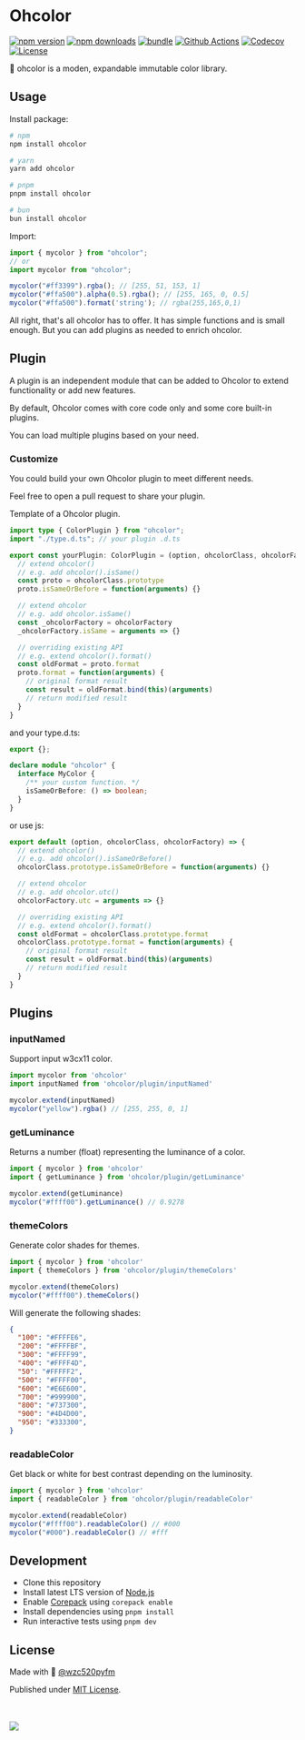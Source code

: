 # Ohcolor

[![npm version][npm-version-src]][npm-version-href]
[![npm downloads][npm-downloads-src]][npm-downloads-href]
[![bundle][bundle-src]][bundle-href]
[![Github Actions][github-actions-src]][github-actions-href]
[![Codecov][codecov-src]][codecov-href]
[![License][license-src]][license-href]

🎨 ohcolor is a moden, expandable immutable color library.

## Usage

Install package:

```sh
# npm
npm install ohcolor

# yarn
yarn add ohcolor

# pnpm
pnpm install ohcolor

# bun
bun install ohcolor
```

Import:

```js
import { mycolor } from "ohcolor";
// or
import mycolor from "ohcolor";

mycolor("#ff3399").rgba(); // [255, 51, 153, 1]
mycolor("#ffa500").alpha(0.5).rgba(); // [255, 165, 0, 0.5]
mycolor("#ffa500").format('string'); // rgba(255,165,0,1)
```

All right, that's all ohcolor has to offer. It has simple functions and is small enough. But you can add plugins as needed to enrich ohcolor.

## Plugin

A plugin is an independent module that can be added to Ohcolor to extend functionality or add new features.

By default, Ohcolor comes with core code only and some core built-in plugins.

You can load multiple plugins based on your need.

### Customize

You could build your own Ohcolor plugin to meet different needs.

Feel free to open a pull request to share your plugin.

Template of a Ohcolor plugin.

```ts
import type { ColorPlugin } from "ohcolor";
import "./type.d.ts"; // your plugin .d.ts

export const yourPlugin: ColorPlugin = (option, ohcolorClass, ohcolorFactory) => {
  // extend ohcolor()
  // e.g. add ohcolor().isSame()
  const proto = ohcolorClass.prototype
  proto.isSameOrBefore = function(arguments) {}

  // extend ohcolor
  // e.g. add ohcolor.isSame()
  const _ohcolorFactory = ohcolorFactory
  _ohcolorFactory.isSame = arguments => {}

  // overriding existing API
  // e.g. extend ohcolor().format()
  const oldFormat = proto.format
  proto.format = function(arguments) {
    // original format result
    const result = oldFormat.bind(this)(arguments)
    // return modified result
  }
}
```

and your type.d.ts:

```ts
export {};

declare module "ohcolor" {
  interface MyColor {
    /** your custom function. */
    isSameOrBefore: () => boolean;
  }
}

```

or use js:

```js
export default (option, ohcolorClass, ohcolorFactory) => {
  // extend ohcolor()
  // e.g. add ohcolor().isSameOrBefore()
  ohcolorClass.prototype.isSameOrBefore = function(arguments) {}

  // extend ohcolor
  // e.g. add ohcolor.utc()
  ohcolorFactory.utc = arguments => {}

  // overriding existing API
  // e.g. extend ohcolor().format()
  const oldFormat = ohcolorClass.prototype.format
  ohcolorClass.prototype.format = function(arguments) {
    // original format result
    const result = oldFormat.bind(this)(arguments)
    // return modified result
  }
}
```

## Plugins

### inputNamed

Support input w3cx11 color.

```ts
import mycolor from 'ohcolor'
import inputNamed from 'ohcolor/plugin/inputNamed'

mycolor.extend(inputNamed)
mycolor("yellow").rgba() // [255, 255, 0, 1]
```

### getLuminance

Returns a number (float) representing the luminance of a color.

```ts
import { mycolor } from 'ohcolor'
import { getLuminance } from 'ohcolor/plugin/getLuminance'

mycolor.extend(getLuminance)
mycolor("#ffff00").getLuminance() // 0.9278
```

### themeColors

Generate color shades for themes.

```ts
import { mycolor } from 'ohcolor'
import { themeColors } from 'ohcolor/plugin/themeColors'

mycolor.extend(themeColors)
mycolor("#ffff00").themeColors()
```

Will generate the following shades:

```json
{
  "100": "#FFFFE6",
  "200": "#FFFFBF",
  "300": "#FFFF99",
  "400": "#FFFF4D",
  "50": "#FFFFF2",
  "500": "#FFFF00",
  "600": "#E6E600",
  "700": "#999900",
  "800": "#737300",
  "900": "#4D4D00",
  "950": "#333300",
}
```

### readableColor

Get black or white for best contrast depending on the luminosity.

```ts
import { mycolor } from 'ohcolor'
import { readableColor } from 'ohcolor/plugin/readableColor'

mycolor.extend(readableColor)
mycolor("#ffff00").readableColor() // #000
mycolor("#000").readableColor() // #fff
```

## Development

- Clone this repository
- Install latest LTS version of [Node.js](https://nodejs.org/en/)
- Enable [Corepack](https://github.com/nodejs/corepack) using `corepack enable`
- Install dependencies using `pnpm install`
- Run interactive tests using `pnpm dev`

## License

Made with 💛 [@wzc520pyfm](https://github.com/wzc520pyfm)

Published under [MIT License](./LICENSE).

<br><br>
<a href="https://github.com/wzc520pyfm/ohcolor/graphs/contributors">
<img src="https://contrib.rocks/image?repo=wzc520pyfm/ohcolor" />
</a>

<!-- Badges -->

[npm-version-src]: https://img.shields.io/npm/v/ohcolor?style=flat&colorA=18181B&colorB=F0DB4F
[npm-version-href]: https://npmjs.com/package/ohcolor
[npm-downloads-src]: https://img.shields.io/npm/dm/ohcolor?style=flat&colorA=18181B&colorB=F0DB4F
[npm-downloads-href]: https://npmjs.com/package/ohcolor
[codecov-src]: https://img.shields.io/codecov/c/gh/wzc520pyfm/ohcolor/main?style=flat&colorA=18181B&colorB=F0DB4F
[codecov-href]: https://codecov.io/gh/wzc520pyfm/ohcolor
[bundle-src]: https://img.shields.io/bundlephobia/minzip/ohcolor?style=flat&colorA=18181B&colorB=F0DB4F
[bundle-href]: https://bundlephobia.com/result?p=ohcolor
[github-actions-src]: https://img.shields.io/github/actions/workflow/status/wzc520pyfm/ohcolor/ci.yml?branch=main&style=flat&colorA=18181B&colorB=F0DB4F
[github-actions-href]: https://github.com/wzc520pyfm/ohcolor/actions?query=workflow%3Aci
[license-src]: https://img.shields.io/github/license/wzc520pyfm/ohcolor?style=flat&colorA=18181B&colorB=F0DB4F
[license-href]: https://github.com/wzc520pyfm/ohcolor/blob/main/LICENSE
